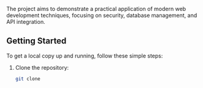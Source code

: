 The project aims to demonstrate a practical application of modern web development techniques, focusing on security, database management, and API integration.


## Getting Started

To get a local copy up and running, follow these simple steps:

1. Clone the repository:
   ```sh
   git clone 